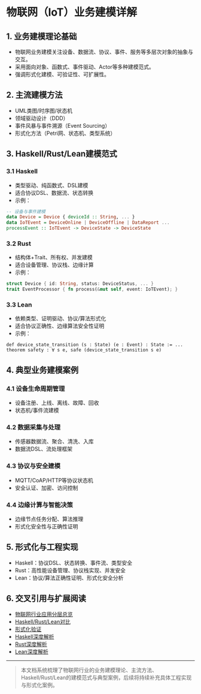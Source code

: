 # 物联网（IoT）业务建模详解

## 1. 业务建模理论基础

- 物联网业务建模关注设备、数据流、协议、事件、服务等多层次对象的抽象与交互。
- 采用面向对象、函数式、事件驱动、Actor等多种建模范式。
- 强调形式化建模、可验证性、可扩展性。

## 2. 主流建模方法

- UML类图/时序图/状态机
- 领域驱动设计（DDD）
- 事件风暴与事件溯源（Event Sourcing）
- 形式化方法（Petri网、状态机、类型系统）

## 3. Haskell/Rust/Lean建模范式

### 3.1 Haskell

- 类型驱动、纯函数式、DSL建模
- 适合协议DSL、数据流、状态转换
- 示例：

```haskell
-- 设备与事件建模
data Device = Device { deviceId :: String, ... }
data IoTEvent = DeviceOnline | DeviceOffline | DataReport ...
processEvent :: IoTEvent -> DeviceState -> DeviceState
```

### 3.2 Rust

- 结构体+Trait、所有权、并发建模
- 适合设备管理、协议栈、边缘计算
- 示例：

```rust
struct Device { id: String, status: DeviceStatus, ... }
trait EventProcessor { fn process(&mut self, event: IoTEvent); }
```

### 3.3 Lean

- 依赖类型、证明驱动、协议/算法形式化
- 适合协议正确性、边缘算法安全性证明
- 示例：

```lean
def device_state_transition (s : State) (e : Event) : State := ...
theorem safety : ∀ s e, safe (device_state_transition s e)
```

## 4. 典型业务建模案例

### 4.1 设备生命周期管理

- 设备注册、上线、离线、故障、回收
- 状态机/事件流建模

### 4.2 数据采集与处理

- 传感器数据流、聚合、清洗、入库
- 数据流DSL、流处理框架

### 4.3 协议与安全建模

- MQTT/CoAP/HTTP等协议状态机
- 安全认证、加密、访问控制

### 4.4 边缘计算与智能决策

- 边缘节点任务分配、算法推理
- 形式化安全性与正确性证明

## 5. 形式化与工程实现

- Haskell：协议DSL、状态转换、事件流、类型安全
- Rust：高性能设备管理、协议栈实现、并发安全
- Lean：协议/算法正确性证明、形式化安全分析

## 6. 交叉引用与扩展阅读

- [物联网行业应用分层总览](./001-IoT-Overview.md)
- [Haskell/Rust/Lean对比](./002-IoT-Haskell-Rust-Lean.md)
- [形式化验证](../../09-Formal-Methods/001-Formal-Verification.md)
- [Haskell深度解析](../../08-Programming-Languages/003-Haskell-Deep-Dive.md)
- [Rust深度解析](../../08-Programming-Languages/004-Rust-Deep-Dive.md)
- [Lean深度解析](../../08-Programming-Languages/005-Lean-Deep-Dive.md)

---

> 本文档系统梳理了物联网行业的业务建模理论、主流方法、Haskell/Rust/Lean的建模范式与典型案例，后续将持续补充具体工程实现与形式化案例。
